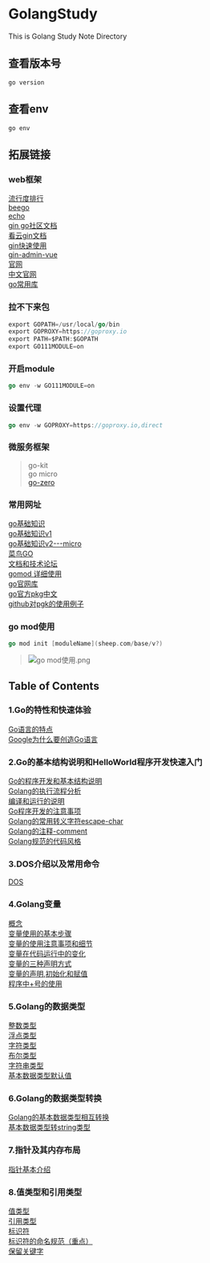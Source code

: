 # GolangStudy

This is Golang Study Note Directory

## 查看版本号

`go version`

## 查看env

`go env`

## 拓展链接

### web框架

[流行度排行](https://github.com/speedwheel/awesome-go-web-frameworks/blob/master/README.md#popularity)  
[beego](https://beego.me/products)  
[echo](https://echo.labstack.com/)  
[gin go社区文档](https://learnku.com/docs/gin-gonic/2019)  
[看云gin文档](https://www.kancloud.cn/shuangdeyu/gin_book/949418)  
[gin快速使用](https://www.jianshu.com/p/98965b3ff638)  
[gin-admin-vue](https://www.gin-vue-admin.com/docs/gorm)  
[官网](https://golang.org/dl/)  
[中文官网](https://go-zh.org/pkg/)  
[go常用库](https://github.com/jobbole/awesome-go-cn)  

### 拉不下来包

```Go
export GOPATH=/usr/local/go/bin
export GOPROXY=https://goproxy.io
export PATH=$PATH:$GOPATH
export GO111MODULE=on
```

### 开启module

```Go
go env -w GO111MODULE=on
```

### 设置代理

```Go
go env -w GOPROXY=https://goproxy.io,direct
```

### 微服务框架

> go-kit  
> go micro  
> [go-zero](https://go-zero.dev/cn/)  

### 常用网址

[go基础知识](http://www.topgoer.com)  
[go基础知识v1](https://chai2010.cn/advanced-go-programming-book/ch5-web/ch5-03-middleware.html)  
[go基础知识v2---micro](https://www.qfgolang.com/?special=go-microweifuwukuangjia&pid=2650)  
[菜鸟GO](https://www.runoob.com/go/go-tutorial.html)  
[文档和技术论坛](https://learnku.com/go)  
[gomod 详细使用](https://www.jianshu.com/p/760c97ff644c)  
[go官网库](https://golang.org/pkg/)  
[go官方pkg中文](https://studygolang.com/static/pkgdoc/main.html)  
[github对pgk的使用例子](https://github.com/astaxie/gopkg)  

### go mod使用

```Go
go mod init [moduleName](sheep.com/base/v?)
```

> ![go mod使用.png](./source/picture/go%20mod使用.jpg)  

## Table of Contents

### 1.Go的特性和快速体验

[Go语言的特点](./基础篇/1.Go的特性和快速体验/Go的特性和快速体验.md#Go语言的特点)  
[Google为什么要创造Go语言](./基础篇/1.Go的特性和快速体验/Go的特性和快速体验.md#Google为什么要创造Go语言)

### 2.Go的基本结构说明和HelloWorld程序开发快速入门

[Go的程序开发和基本结构说明](./基础篇/2.Go的基本结构说明和HelloWorld程序开发快速入门/Go的基本结构说明和HelloWorld程序开发快速入门.md#Go的程序开发和基本结构说明)  
[Golang的执行流程分析](./基础篇/2.Go的基本结构说明和HelloWorld程序开发快速入门/Go的基本结构说明和HelloWorld程序开发快速入门.md#Golang的执行流程分析)  
[编译和运行的说明](./基础篇/2.Go的基本结构说明和HelloWorld程序开发快速入门/Go的基本结构说明和HelloWorld程序开发快速入门.md#编译和运行的说明)  
[Go程序开发的注意事项](./基础篇/2.Go的基本结构说明和HelloWorld程序开发快速入门/Go的基本结构说明和HelloWorld程序开发快速入门.md#Go程序开发的注意事项)  
[Golang的常用转义字符escape-char](./基础篇/2.Go的基本结构说明和HelloWorld程序开发快速入门/Go的基本结构说明和HelloWorld程序开发快速入门.md#Golang的常用转义字符escape-char)  
[Golang的注释-comment](./基础篇/2.Go的基本结构说明和HelloWorld程序开发快速入门/Go的基本结构说明和HelloWorld程序开发快速入门.md#Golang的注释-comment)  
[Golang规范的代码风格](./基础篇/2.Go的基本结构说明和HelloWorld程序开发快速入门/Go的基本结构说明和HelloWorld程序开发快速入门.md#Golang规范的代码风格)  

### 3.DOS介绍以及常用命令

[DOS](./基础篇/3.DOS介绍以及常用命令/DOS.md#DOS)  

### 4.Golang变量

[概念](./基础篇/4.Golang变量/Golang变量.md#概念)  
[变量使用的基本步骤](./基础篇/4.Golang变量/Golang变量.md#变量使用的基本步骤)  
[变量的使用注意事项和细节](./基础篇/4.Golang变量/Golang变量.md#变量的使用注意事项和细节)  
[变量在代码运行中的变化](./基础篇/4.Golang变量/Golang变量.md#变量在代码运行中的变化)  
[变量的三种声明方式](./基础篇/4.Golang变量/Golang变量.md#变量的三种声明方式)  
[变量的声明,初始化和赋值](./基础篇/4.Golang变量/Golang变量.md#变量的声明,初始化和赋值)  
[程序中+号的使用](./基础篇/4.Golang变量/Golang变量.md#程序中+号的使用)  

### 5.Golang的数据类型

[整数类型](./基础篇/5.Golang的数据类型/Golang的数据类型.md#整数类型)  
[浮点类型](./基础篇/5.Golang的数据类型/Golang的数据类型.md#浮点类型)  
[字符类型](./基础篇/5.Golang的数据类型/Golang的数据类型.md#字符类型)  
[布尔类型](./基础篇/5.Golang的数据类型/Golang的数据类型.md#布尔类型)  
[字符串类型](./基础篇/5.Golang的数据类型/Golang的数据类型.md#字符串类型)  
[基本数据类型默认值](./基础篇/5.Golang的数据类型/Golang的数据类型.md#基本数据类型默认值)  

### 6.Golang的数据类型转换

[Golang的基本数据类型相互转换](./基础篇/6.Golang的数据类型相互转换/Golang的数据类型相互转换.md#Golang的基本数据类型相互转换)  
[基本数据类型转string类型](./基础篇/6.Golang的基本数据相互转换/Golang的数据类型相互转换.md#基本数据类型和string类型的转换)  

### 7.指针及其内存布局

[指针基本介绍](./基础篇/7.指针及其内存布局/指针及其内存布局.md#指针)  

### 8.值类型和引用类型

[值类型](./基础篇/8.值类型、引用类型和标识符/值类型、引用类型和标识符.md#值类型)  
[引用类型](./基础篇/8.值类型、引用类型和标识符/值类型、引用类型和标识符.md#引用类型)  
[标识符](./基础篇/8.值类型、引用类型和标识符/值类型、引用类型和标识符.md#标识符)  
[标识符的命名规范（重点）](./基础篇/8.值类型、引用类型和标识符/值类型、引用类型和标识符.md#标识符的命名规范（重点）)  
[保留关键字](./基础篇/8.值类型、引用类型和标识符/值类型、引用类型和标识符.md#保留关键字)  
